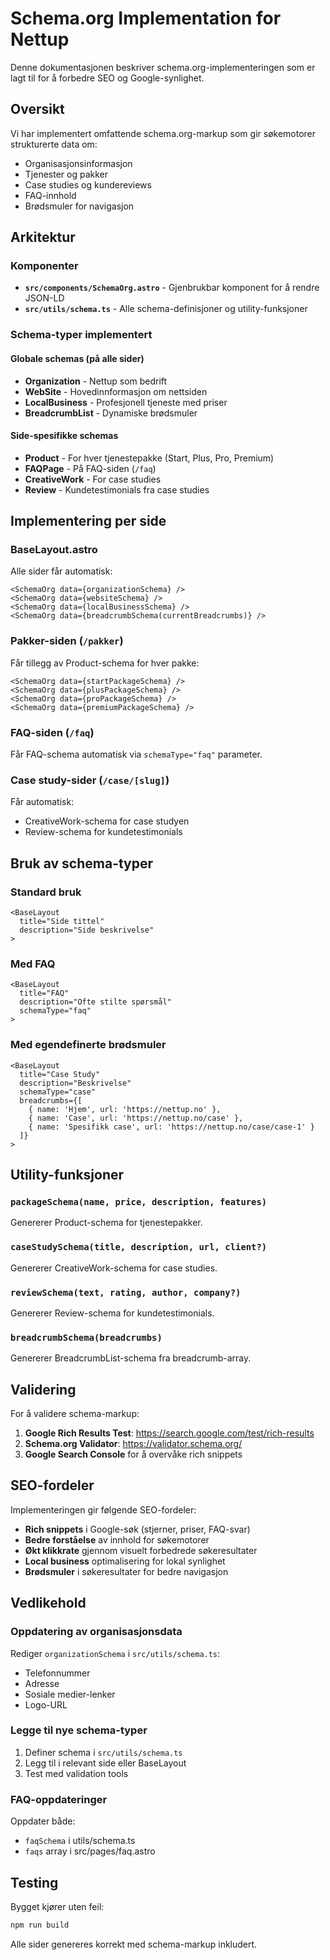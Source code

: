 # Schema.org Implementation for Nettup

Denne dokumentasjonen beskriver schema.org-implementeringen som er lagt til for å forbedre SEO og Google-synlighet.

## Oversikt

Vi har implementert omfattende schema.org-markup som gir søkemotorer strukturerte data om:
- Organisasjonsinformasjon
- Tjenester og pakker  
- Case studies og kundereviews
- FAQ-innhold
- Brødsmuler for navigasjon

## Arkitektur

### Komponenter
- **`src/components/SchemaOrg.astro`** - Gjenbrukbar komponent for å rendre JSON-LD
- **`src/utils/schema.ts`** - Alle schema-definisjoner og utility-funksjoner

### Schema-typer implementert

#### Globale schemas (på alle sider)
- **Organization** - Nettup som bedrift
- **WebSite** - Hovedinnformasjon om nettsiden
- **LocalBusiness** - Profesjonell tjeneste med priser
- **BreadcrumbList** - Dynamiske brødsmuler

#### Side-spesifikke schemas
- **Product** - For hver tjenestepakke (Start, Plus, Pro, Premium)
- **FAQPage** - På FAQ-siden (`/faq`)
- **CreativeWork** - For case studies
- **Review** - Kundetestimonials fra case studies

## Implementering per side

### BaseLayout.astro
Alle sider får automatisk:
```astro
<SchemaOrg data={organizationSchema} />
<SchemaOrg data={websiteSchema} />
<SchemaOrg data={localBusinessSchema} />
<SchemaOrg data={breadcrumbSchema(currentBreadcrumbs)} />
```

### Pakker-siden (`/pakker`)
Får tillegg av Product-schema for hver pakke:
```astro
<SchemaOrg data={startPackageSchema} />
<SchemaOrg data={plusPackageSchema} />
<SchemaOrg data={proPackageSchema} />
<SchemaOrg data={premiumPackageSchema} />
```

### FAQ-siden (`/faq`)
Får FAQ-schema automatisk via `schemaType="faq"` parameter.

### Case study-sider (`/case/[slug]`)
Får automatisk:
- CreativeWork-schema for case studyen
- Review-schema for kundetestimonials

## Bruk av schema-typer

### Standard bruk
```astro
<BaseLayout 
  title="Side tittel"
  description="Side beskrivelse"
>
```

### Med FAQ
```astro
<BaseLayout 
  title="FAQ"
  description="Ofte stilte spørsmål"
  schemaType="faq"
>
```

### Med egendefinerte brødsmuler
```astro
<BaseLayout 
  title="Case Study"
  description="Beskrivelse"
  schemaType="case"
  breadcrumbs={[
    { name: 'Hjem', url: 'https://nettup.no' },
    { name: 'Case', url: 'https://nettup.no/case' },
    { name: 'Spesifikk case', url: 'https://nettup.no/case/case-1' }
  ]}
>
```

## Utility-funksjoner

### `packageSchema(name, price, description, features)`
Genererer Product-schema for tjenestepakker.

### `caseStudySchema(title, description, url, client?)`
Genererer CreativeWork-schema for case studies.

### `reviewSchema(text, rating, author, company?)`
Genererer Review-schema for kundetestimonials.

### `breadcrumbSchema(breadcrumbs)`
Genererer BreadcrumbList-schema fra breadcrumb-array.

## Validering

For å validere schema-markup:

1. **Google Rich Results Test**: https://search.google.com/test/rich-results
2. **Schema.org Validator**: https://validator.schema.org/
3. **Google Search Console** for å overvåke rich snippets

## SEO-fordeler

Implementeringen gir følgende SEO-fordeler:

- **Rich snippets** i Google-søk (stjerner, priser, FAQ-svar)
- **Bedre forståelse** av innhold for søkemotorer  
- **Økt klikkrate** gjennom visuelt forbedrede søkeresultater
- **Local business** optimalisering for lokal synlighet
- **Brødsmuler** i søkeresultater for bedre navigasjon

## Vedlikehold

### Oppdatering av organisasjonsdata
Rediger `organizationSchema` i `src/utils/schema.ts`:
- Telefonnummer
- Adresse
- Sosiale medier-lenker
- Logo-URL

### Legge til nye schema-typer
1. Definer schema i `src/utils/schema.ts`
2. Legg til i relevant side eller BaseLayout
3. Test med validation tools

### FAQ-oppdateringer
Oppdater både:
- `faqSchema` i utils/schema.ts
- `faqs` array i src/pages/faq.astro

## Testing

Bygget kjører uten feil:
```bash
npm run build
```

Alle sider genereres korrekt med schema-markup inkludert. 